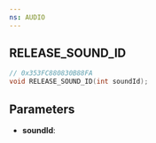 ```yaml
---
ns: AUDIO
---
```

## RELEASE_SOUND_ID

```c
// 0x353FC880830B88FA
void RELEASE_SOUND_ID(int soundId);
```

## Parameters
* **soundId**:
